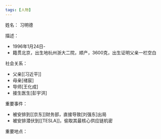 ```yaml
---
tags: [人物]
---
```


姓名：
习明德

描述：
- 1996年1月24日-
- 籍贯北京，出生地杭州浙大二院，顺产，3600克，出生证明父亲一栏空白

社会关系：
- 父亲[[习近平]]
- 母亲[禇宸]
- 导师[王化成]
- 接生医生[彭宇洪]

重要事件：
- 被安排到[[京东]]财务部，直接导致[刘强东]出局
- 被安排潜伏到[[TESLA]]，偷取其最核心供应链机密

重要地点：
